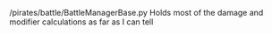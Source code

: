 /pirates/battle/BattleManagerBase.py Holds most of the damage and modifier calculations as far as I can tell
